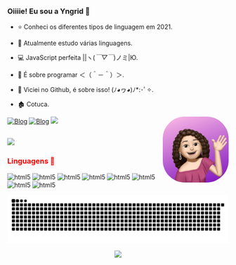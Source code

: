 ### Oiiiie! Eu sou a Yngrid 👋


  - ⭐ Conheci os diferentes tipos de linguagem em 2021.
  - 🔭 Atualmente estudo várias linguagens.
  - 💻 JavaScript perfeita ||ヽ(*￣▽￣*)ノミ|Ю.
  - 💬 É sobre programar ＜（＾－＾）＞.
  - 🖤 Viciei no Github, é sobre isso! (ﾉ◕ヮ◕)ﾉ*:･ﾟ✧.
  - 🏚 Cotuca.

    <img align="right" alt="vivi-pic" height="150" style="border-radius:50px;" src="MemojiXvitoria.png">
    
    
  [![Blog](https://img.shields.io/badge/Instagram-E4405F?style=for-the-badge&logo=instagram&logoColor=white)](https://www.instagram.com/yngridbaeta/)
  [![Blog](https://img.shields.io/badge/Twitter-1DA1F2?style=for-the-badge&logo=twitter&logoColor=white)](https://twitter.com/yngridbaeta)
  <a href = "mailto:baetayngrid@gmail.com"><img src="https://img.shields.io/badge/-Gmail-%23333?style=for-the-badge&logo=gmail&logoColor=white" target="_blank"></a>
  ##
  
  <div>
  <img height="180em" src="https://github-readme-stats.vercel.app/api/top-langs/?username=xvitoria&layout=compact&langs_count=7&theme=dracula"/>
</div>

  <div style="display: inline_block">
  <h3 style="color:red;">Linguagens 🚀</h3>
  <img align="center" alt="html5" src="https://img.shields.io/badge/C%23-239120?style=for-the-badge&logo=c-sharp&logoColor=white"/> 
  <img align="center" alt="html5" src="https://img.shields.io/badge/Java-ED8B00?style=for-the-badge&logo=java&logoColor=white"/>
  <img align="center" alt="html5" src="https://img.shields.io/badge/HTML-239120?style=for-the-badge&logo=html5&logoColor=white"/>
  <img align="center" alt="html5" src="https://img.shields.io/badge/JavaScript-F7DF1E?style=for-the-badge&logo=javascript&logoColor=black"/>
  <img align="center" alt="html5" src="https://img.shields.io/badge/C%2B%2B-00599C?style=for-the-badge&logo=c%2B%2B&logoColor=white"/>
  <img align="center" alt="html5" src="https://img.shields.io/badge/Bootstrap-563D7C?style=for-the-badge&logo=bootstrap&logoColor=white"/>
  <img align="center" alt="html5" src="https://img.shields.io/badge/CSS-239120?&style=for-the-badge&logo=css3&logoColor=white"/>
  <img align="center" alt="html5" src="https://img.shields.io/badge/MySQL-00000F?style=for-the-badge&logo=mysql&logoColor=white"/>
  
   ![Snake animation](https://github.com/xvitoria/xvitoria/blob/output/github-contribution-grid-snake.svg)
  <p align="center">   <img alingn="center" src="https://profile-counter.glitch.me/xvitoria/count.svg" /></p>
 
</div>
